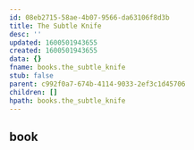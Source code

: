 ```yaml
---
id: 08eb2715-58ae-4b07-9566-da63106f8d3b
title: The Subtle Knife
desc: ''
updated: 1600501943655
created: 1600501943655
data: {}
fname: books.the_subtle_knife
stub: false
parent: c992f0a7-674b-4114-9033-2ef3c1d45706
children: []
hpath: books.the_subtle_knife
---
```

## book
